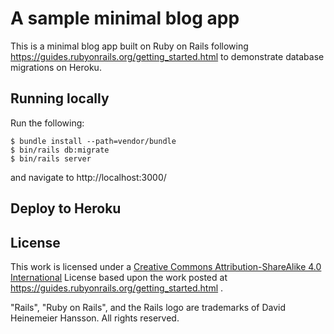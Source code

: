 # A sample minimal blog app
This is a minimal blog app built on Ruby on Rails following https://guides.rubyonrails.org/getting_started.html to demonstrate database migrations on Heroku.

## Running locally
Run the following:

```
$ bundle install --path=vendor/bundle
$ bin/rails db:migrate
$ bin/rails server
```

and navigate to http://localhost:3000/

## Deploy to Heroku

## License
This work is licensed under a <a href="https://creativecommons.org/licenses/by-sa/4.0/">Creative Commons Attribution-ShareAlike 4.0 International</a> License based upon the work posted at https://guides.rubyonrails.org/getting_started.html .

"Rails", "Ruby on Rails", and the Rails logo are trademarks of David Heinemeier Hansson. All rights reserved.
